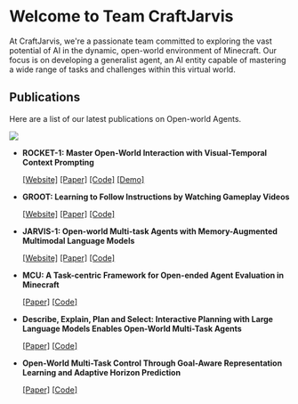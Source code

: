# Welcome to Team CraftJarvis

At CraftJarvis, we're a passionate team committed to exploring the vast potential of AI in the dynamic, open-world environment of Minecraft. Our focus is on developing a generalist agent, an AI entity capable of mastering a wide range of tasks and challenges within this virtual world.

## Publications

Here are a list of our latest publications on Open-world Agents.

<img src="https://cdn-fusion.imgcdn.store/i/2024/3ea499b541d7882a.png" />

* **ROCKET-1: Master Open-World Interaction with Visual-Temporal Context Prompting**

    [[Website]](https://craftjarvis.org/ROCKET-1/)
[[Paper]](https://arxiv.org/abs/2410.17856)
[[Code]](https://github.com/CraftJarvis/ROCKET-1)
[[Demo]](https://huggingface.co/spaces/phython96/ROCKET-1-DEMO)


* **GROOT: Learning to Follow Instructions by Watching Gameplay Videos**

    [[Website]](https://craftjarvis.org/GROOT/)
[[Paper]](https://arxiv.org/pdf/2310.08235.pdf)
[[Code]](https://github.com/CraftJarvis/GROOT)

* **JARVIS-1: Open-world Multi-task Agents with Memory-Augmented Multimodal Language Models**

    [[Website]](https://craftjarvis.org/JARVIS-1/)
[[Paper]](https://arxiv.org/pdf/2311.05997.pdf)
[[Code]](https://github.com/CraftJarvis/JARVIS-1)

* **MCU: A Task-centric Framework for Open-ended Agent Evaluation in Minecraft**

    [[Paper]](https://arxiv.org/pdf/2310.08367.pdf)
[[Code]](https://github.com/CraftJarvis/MCU)

* **Describe, Explain, Plan and Select: Interactive Planning with Large Language Models Enables Open-World Multi-Task Agents**

    [[Paper]](https://arxiv.org/pdf/2302.01560.pdf)
[[Code]](https://github.com/CraftJarvis/MC-Planner)

* **Open-World Multi-Task Control Through Goal-Aware Representation Learning and Adaptive Horizon Prediction**

    [[Paper]](https://arxiv.org/pdf/2302.01560.pdf)
[[Code]](https://github.com/CraftJarvis/MC-Controller)




 
